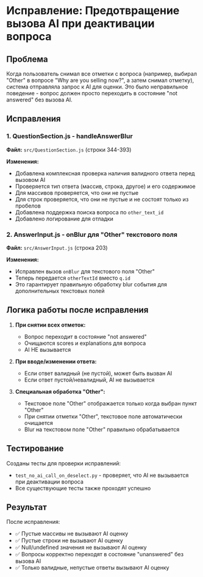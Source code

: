 # Исправление: Предотвращение вызова AI при деактивации вопроса

## Проблема
Когда пользователь снимал все отметки с вопроса (например, выбирал "Other" в вопросе "Why are you selling now?", а затем снимал отметку), система отправляла запрос к AI для оценки. Это было неправильное поведение - вопрос должен просто переходить в состояние "not answered" без вызова AI.

## Исправления

### 1. QuestionSection.js - handleAnswerBlur
**Файл:** `src/QuestionSection.js` (строки 344-393)

**Изменения:**
- Добавлена комплексная проверка наличия валидного ответа перед вызовом AI
- Проверяется тип ответа (массив, строка, другое) и его содержимое
- Для массивов проверяется, что они не пустые
- Для строк проверяется, что они не пустые и не состоят только из пробелов
- Добавлена поддержка поиска вопроса по `other_text_id`
- Добавлено логирование для отладки

### 2. AnswerInput.js - onBlur для "Other" текстового поля
**Файл:** `src/AnswerInput.js` (строка 203)

**Изменения:**
- Исправлен вызов `onBlur` для текстового поля "Other"
- Теперь передается `otherTextId` вместо `q.id`
- Это гарантирует правильную обработку blur события для дополнительных текстовых полей

## Логика работы после исправления

1. **При снятии всех отметок:**
   - Вопрос переходит в состояние "not answered"
   - Очищаются scores и explanations для вопроса
   - AI НЕ вызывается

2. **При вводе/изменении ответа:**
   - Если ответ валидный (не пустой), может быть вызван AI
   - Если ответ пустой/невалидный, AI не вызывается

3. **Специальная обработка "Other":**
   - Текстовое поле "Other" отображается только когда выбран пункт "Other"
   - При снятии отметки "Other", текстовое поле автоматически очищается
   - Blur на текстовом поле "Other" правильно обрабатывается

## Тестирование

Созданы тесты для проверки исправлений:
- `test_no_ai_call_on_deselect.py` - проверяет, что AI не вызывается при деактивации вопроса
- Все существующие тесты также проходят успешно

## Результат

После исправления:
- ✅ Пустые массивы не вызывают AI оценку
- ✅ Пустые строки не вызывают AI оценку
- ✅ Null/undefined значения не вызывают AI оценку
- ✅ Вопросы корректно переходят в состояние "unanswered" без вызова AI
- ✅ Только валидные, непустые ответы вызывают AI оценку
